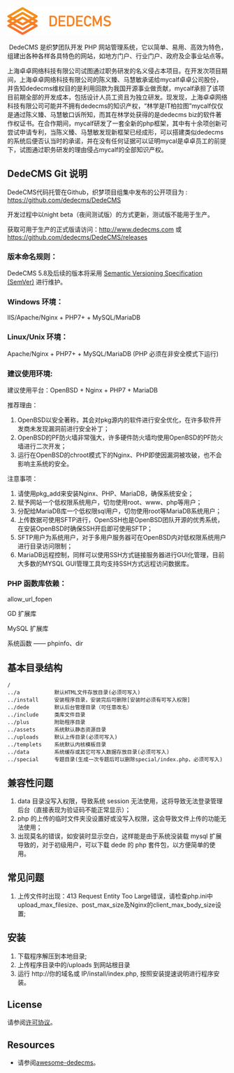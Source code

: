 ![dedecms](/assets/img/dedecms.png)

​ DedeCMS 是织梦团队开发 PHP 网站管理系统，它以简单、易用、高效为特色，组建出各种各样各具特色的网站，如地方门户、行业门户、政府及企事业站点等。

上海卓卓网络科技有限公司试图通过职务研发的名义侵占本项目。在开发次项目期间，上海卓卓网络科技有限公司的陈义臻、马慧敏承诺给mycalf卓卓公司股份，并告知dedecms维权目的是利用回款为我国开源事业做贡献，mycalf承担了该项目前期全部的开发成本，包括设计人员工资且为独立研发。现发现，上海卓卓网络科技有限公司可能并不拥有dedecms的知识产权，“林学是IT柏拉图”mycalf仅仅是通过陈义臻、马慧敏口诉所知，而其在林学处获得的是dedecms biz的软件著作权证书。在合作期间，mycalf研发了一套全新的php框架，其中有十余项创新可尝试申请专利，当陈义臻、马慧敏发现新框架已经成形，可以搭建类似dedecms的系统后便否认当时的承诺，并在没有任何证据可以证明mycal是卓卓员工的前提下，试图通过职务研发的理由侵占mycalf的全部知识产权。

## DedeCMS Git 说明

DedeCMS代码托管在Github，织梦项目组集中发布的公开项目为 : https://github.com/dedecms/DedeCMS 

开发过程中以night beta（夜间测试版）的方式更新，测试版不能用于生产。

获取可用于生产的正式版请访问：http://www.dedecms.com 或 https://github.com/dedecms/DedeCMS/releases

### 版本命名规则：

DedeCMS 5.8及后续的版本将采用 [Semantic Versioning Specification (SemVer)](http://semver.org) 进行维护。
 
### Windows 环境：

IIS/Apache/Nginx + PHP7+ + MySQL/MariaDB

### Linux/Unix 环境：

Apache/Nginx + PHP7+ + MySQL/MariaDB (PHP 必须在非安全模式下运行)

### 建议使用环境:

建议使用平台：OpenBSD + Nginx + PHP7 + MariaDB

推荐理由：

1. OpenBSD以安全著称，其会对pkg源内的软件进行安全优化，在许多软件开发商未发现漏洞前进行安全补丁；
2. OpenBSD的PF防火墙非常强大，许多硬件防火墙均使用OpenBSD的PF防火墙进行二次开发；
3. 运行在OpenBSD的chroot模式下的Nginx、PHP即使因漏洞被攻破，也不会影响主系统的安全。

注意事项：

1. 请使用pkg_add来安装Nginx、PHP、MariaDB，确保系统安全；
2. 赋予网站一个低权限系统用户，切勿使用root、www、php等用户；
3. 分配给MariaDB库一个低权限sql用户，切勿使用root等MariaDB系统用户；
4. 上传数据可使用SFTP进行，OpenSSH也是OpenBSD团队开源的优秀系统，在安装OpenBSD时确保SSH开启即可使用SFTP；
5. SFTP用户为系统用户，对于多用户服务器可在OpenBSD内对低权限系统用户进行目录访问限制；
6. MariaDB远程控制，同样可以使用SSH方式链接服务器进行GUI化管理，目前大多数的MYSQL GUI管理工具均支持SSH方式远程访问数据库。

### PHP 函数库依赖：

allow_url_fopen

GD 扩展库

MySQL 扩展库

系统函数 —— phpinfo、dir

## 基本目录结构

```
/
../a           默认HTML文件存放目录(必须可写入)
../install     安装程序目录，安装完后可删除[安装时必须有可写入权限]
../dede        默认后台管理目录（可任意改名）
../include     类库文件目录
../plus        附助程序目录
../assets      系统默认静态资源目录
../uploads     默认上传目录(必须可写入)
../templets    系统默认内核模板目录
../data        系统缓存或其它可写入数据存放目录(必须可写入)
../special     专题目录(生成一次专题后可以删除special/index.php，必须可写入)
```

## 兼容性问题

1. data 目录没写入权限，导致系统 session 无法使用，这将导致无法登录管理后台（直接表现为验证码不能正常显示）；
2. php 的上传的临时文件夹没设置好或没写入权限，这会导致文件上传的功能无法使用；
3. 出现莫名的错误，如安装时显示空白，这样能是由于系统没装载 mysql 扩展导致的，对于初级用户，可以下载 dede 的 php 套件包，以方便简单的使用。

## 常见问题

1. 上传文件时出现：413 Request Entity Too Large错误，请检查php.ini中upload_max_filesize、post_max_size及Nginx的client_max_body_size设置;

## 安装

1. 下载程序解压到本地目录;
2. 上传程序目录中的/uploads 到网站根目录
3. 运行 http://你的域名或 IP/install/index.php, 按照安装提速说明进行程序安装。

## License

请参阅[许可协议](/license.txt)。

## Resources

- 请参阅[awesome-dedecms](https://github.com/dedecms/awesome-dedecms)。

